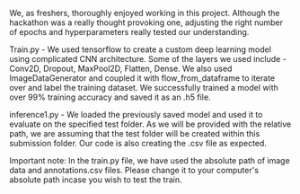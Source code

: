 We, as freshers, thoroughly enjoyed working in this project. Although the hackathon was a really thought provoking one, 
adjusting the right number of epochs and hyperparameters really tested our understanding. 

Train.py - We used tensorflow to create a custom deep learning model using complicated CNN architecture. Some of the layers 
we used include - Conv2D, Dropout, MaxPool2D, Flatten, Dense. We also used ImageDataGenerator and coupled it with 
flow_from_dataframe to iterate over and label the training dataset. We successfully trained a model with over 99% training
accuracy and saved it as an .h5 file. 

inference1.py - We loaded the previously saved model and used it to evaluate on the specified test folder. As we will be 
provided with the relative path, we are assuming that the test folder will be created within this submission folder. Our
code is also creating the .csv file as expected.

Important note:
In the train.py file, we have used the absolute path of image data and annotations.csv files. Please change it to your
computer's absolute path incase you wish to test the train.

